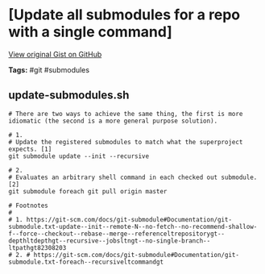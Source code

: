 # [Update all submodules for a repo with a single command] 

[View original Gist on GitHub](https://gist.github.com/Integralist/aeb52af738eef575b718)

**Tags:** #git #submodules

## update-submodules.sh

```shell
# There are two ways to achieve the same thing, the first is more idiomatic (the second is a more general purpose solution).

# 1.
# Update the registered submodules to match what the superproject expects. [1]
git submodule update --init --recursive

# 2.
# Evaluates an arbitrary shell command in each checked out submodule. [2]
git submodule foreach git pull origin master

# Footnotes
#
# 1. https://git-scm.com/docs/git-submodule#Documentation/git-submodule.txt-update--init--remote-N--no-fetch--no-recommend-shallow-f--force--checkout--rebase--merge--referenceltrepositorygt--depthltdepthgt--recursive--jobsltngt--no-single-branch--ltpathgt82308203
# 2. # https://git-scm.com/docs/git-submodule#Documentation/git-submodule.txt-foreach--recursiveltcommandgt
```

